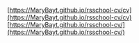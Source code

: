 [https://MaryBayt.github.io/rsschool-cv/cv](https://MaryBayt.github.io/rsschool-cv/cv)<br>
[https://MaryBayt.github.io/rsschool-cv/](https://MaryBayt.github.io/rsschool-cv/)